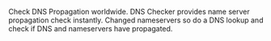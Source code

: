 Check DNS Propagation worldwide. DNS Checker provides name server propagation check instantly. Changed nameservers so do a DNS lookup and check if DNS and nameservers have propagated.